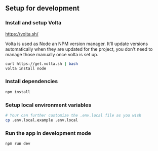 ## Setup for development

### Install and setup Volta

https://volta.sh/

Volta is used as Node an NPM version manager.
It'll update versions automatically when they are updated for the project, you don't need to manage those manually once volta is set up.

```bash
curl https://get.volta.sh | bash
volta install node
```

### Install dependencies

```bash
npm install
```

### Setup local environment variables

```bash
# Your can further customize the .env.local file as you wish
cp .env.local.example .env.local
```

### Run the app in development mode

```bash
npm run dev
```
